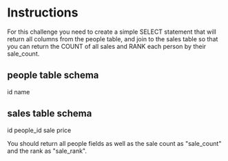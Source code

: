 # Instructions

For this challenge you need to create a simple SELECT statement that will return all columns from the people table, and join to the sales table so that you can return the COUNT of all sales and RANK each person by their sale_count.

## people table schema

id
name

## sales table schema

id
people_id
sale
price

You should return all people fields as well as the sale count as "sale_count" and the rank as "sale_rank".
